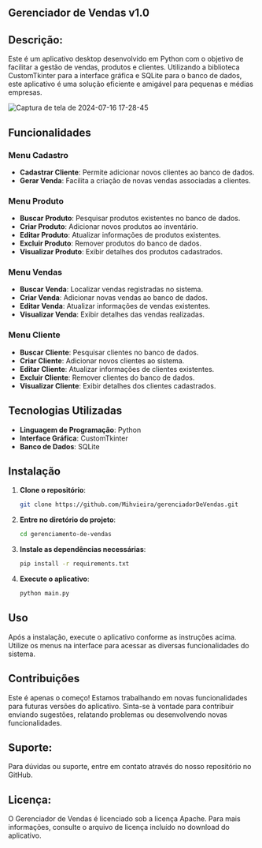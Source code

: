 ## Gerenciador de Vendas v1.0

## Descrição:

Este é um aplicativo desktop desenvolvido em Python com o objetivo de facilitar a gestão de vendas, produtos e clientes. Utilizando a biblioteca CustomTkinter para a interface gráfica e SQLite para o banco de dados, este aplicativo é uma solução eficiente e amigável para pequenas e médias empresas.

![Captura de tela de 2024-07-16 17-28-45](https://github.com/user-attachments/assets/c3611828-b4d3-42f6-9def-d8fc30486530)

## Funcionalidades

### Menu Cadastro
- **Cadastrar Cliente**: Permite adicionar novos clientes ao banco de dados.
- **Gerar Venda**: Facilita a criação de novas vendas associadas a clientes.

### Menu Produto
- **Buscar Produto**: Pesquisar produtos existentes no banco de dados.
- **Criar Produto**: Adicionar novos produtos ao inventário.
- **Editar Produto**: Atualizar informações de produtos existentes.
- **Excluir Produto**: Remover produtos do banco de dados.
- **Visualizar Produto**: Exibir detalhes dos produtos cadastrados.

### Menu Vendas
- **Buscar Venda**: Localizar vendas registradas no sistema.
- **Criar Venda**: Adicionar novas vendas ao banco de dados.
- **Editar Venda**: Atualizar informações de vendas existentes.
- **Visualizar Venda**: Exibir detalhes das vendas realizadas.

### Menu Cliente
- **Buscar Cliente**: Pesquisar clientes no banco de dados.
- **Criar Cliente**: Adicionar novos clientes ao sistema.
- **Editar Cliente**: Atualizar informações de clientes existentes.
- **Excluir Cliente**: Remover clientes do banco de dados.
- **Visualizar Cliente**: Exibir detalhes dos clientes cadastrados.

## Tecnologias Utilizadas
- **Linguagem de Programação**: Python
- **Interface Gráfica**: CustomTkinter
- **Banco de Dados**: SQLite

## Instalação

1. **Clone o repositório**:
    ```sh
    git clone https://github.com/Mihvieira/gerenciadorDeVendas.git
    ```

2. **Entre no diretório do projeto**:
    ```sh
    cd gerenciamento-de-vendas
    ```

3. **Instale as dependências necessárias**:
    ```sh
    pip install -r requirements.txt
    ```

4. **Execute o aplicativo**:
    ```sh
    python main.py
    ```
## Uso

Após a instalação, execute o aplicativo conforme as instruções acima. Utilize os menus na interface para acessar as diversas funcionalidades do sistema.

## Contribuições

Este é apenas o começo! Estamos trabalhando em novas funcionalidades para futuras versões do aplicativo. Sinta-se à vontade para contribuir enviando sugestões, relatando problemas ou desenvolvendo novas funcionalidades.

## Suporte:

Para dúvidas ou suporte, entre em contato através do nosso repositório no GitHub.

## Licença:

O Gerenciador de Vendas é licenciado sob a licença Apache. Para mais informações, consulte o arquivo de licença incluído no download do aplicativo.
